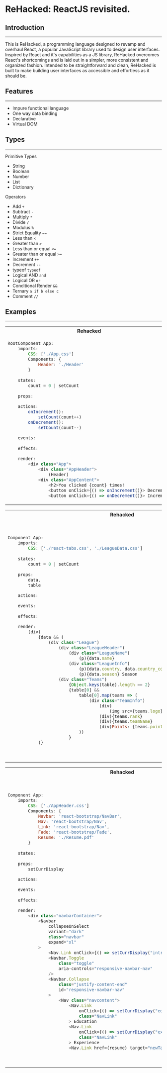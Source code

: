# ReHacked: ReactJS revisited.

## Introduction
---
This is ReHacked, a programming language designed to revamp and overhaul React, a popular JavaScript library used to design user interfaces. Inspired by React and it's capabilities as a JS library, ReHacked overcomes React's shortcomings and is laid out in a simpler, more consistent and organized fashion. Intended to be straightforward and clean, ReHacked is built to make building user interfaces as accessible and effortless as it should be.

## Features
---
* Impure functional language
* One way data binding
* Declarative
* Virtual DOM

## Types
---
Primitive Types
* String
* Boolean
* Number
* List
* Dictionary

Operators
* Add `+`
* Subtract `-`
* Multiply `*`
* Divide `/`
* Modulus `%`
* Strict Equality `==`
* Less than `<`
* Greater than `>`
* Less than or equal `<=`
* Greater than or equal `>=`
* Increment `++`
* Decrement `--`
* typeof `typeof`
* Logical AND `and`
* Logical OR `or`
* Conditional Render `&&`
* Ternary `a if b else c`
* Comment  `//`

## Examples
---
<table style="table-layout: fixed; width: 100%">
  <tr>
  <th>Rehacked</th>
  <th>React</th>
  </tr>

  <tr>
  <td>

```javascript
RootComponent App:
    imports:
        CSS: ['./App.css']
        Components: {
            Header: './Header'
        }
    
    states:
        count = 0 | setCount
    
    props:

    actions:
        onIncrement():
            setCount(count++)
        onDecrement():
            setCount(count--)

    events:
    
    effects:

    render:
        <div class="App">
            <div class="AppHeader">
                (Header)
            <div class="AppContent">
                <h2>You clicked {count} times!
                <button onClick={() => onIncrement()}> Decrement
                <button onClick={() => onDecrement()}> Increment
```
  </td>

  <td>

```javascript
import React, { useState } from "react";
import ReactDOM from "react-dom";

import "./App.css";
import Header from "./Header";

function App() {
  const [count, setCount] = useState(0);

  const onIncrement = () => setCount(count++);

  const onDecrement = () => setCount(count--);

  return (
    <div className="App">
        <div className="AppHeader">
            <Header />
        </div>
        <div className="AppContent">
            <h2>You clicked {count} times!</h2>
            <button onClick={() => onIncrement()}>Decrement</button>
            <button onClick={() => onDecrement()}>Increment</button>
        </div>
    </div>
  );
}

const rootElement = document.getElementById("root");
ReactDOM.render(<App />, rootElement);
```

  </td>

  </tr>
</table>

<table style="table-layout: fixed; width: 100%">
  <tr>
  <th>Rehacked</th>
  <th>React</th>
  </tr>

  <tr>
  <td>

```javascript
Component App:
    imports:
        CSS: ['./react-tabs.css', './LeagueData.css']
    
    states:
        count = 0 | setCount
    
    props:
        data,
        table

    actions:

    events:
    
    effects:

    render:
        (div)
            {data && (
                (div class="League")
                    (div class="LeagueHeader")
                        (div class="LeagueName")
                            (p){data.name}
                        (div class="LeagueInfo")
                            (p){data.country, data.country_code}
                            (p){data.season} Season
                    (div class="Teams")
                        {Object.keys(table).length == 2}
                        {table[0] && 
                            table[0].map(teams => (
                                (div class="TeamInfo")
                                    (div)
                                        (img src={teams.logo} alt="logo" class="TeamLogo")
                                    (div){teams.rank}
                                    (div){teams.teamName}
                                    (div)Points: {teams.points}
                            ))
                        }
            )}
```
  </td>

  <td>

```javascript
import React from "react";

import "./react-tabs.css";
import "./LeagueData.css";

const LeagueData = props => {
  const { data } = props;
  const { table } = props;
  return (
    <div>
      {data && (
        <div className="League">
          <div className="LeagueHeader">
            <div className="LeagueName">
              <p>{data.name}</p>
            </div>
            <div className="LeagueInfo">
              <p>
                {data.country}, {data.country_code}
              </p>
              <p>{data.season} Season</p>
            </div>
          </div>
          <div className="Teams">
            {Object.keys(table).length === 2}
            {table[0] &&
              table[0].map(teams => (
                <div className="TeamInfo">
                  <div>
                    <img src={teams.logo} alt="logo" className="TeamLogo"></img>
                  </div>
                  <div>{teams.rank}</div>
                  <div>{teams.teamName}</div>
                  <div>Points: {teams.points}</div>
                </div>
              ))}
          </div>
        </div>
      )}
    </div>
  );
};

export default LeagueData;
```

  </td>

  </tr>
</table>

<table style="table-layout: fixed; width: 100%">
  <tr>
  <th>Rehacked</th>
  <th>React</th>
  </tr>

  <tr>
  <td>

```javascript
Component App:
    imports:
        CSS: ['./AppHeader.css']
        Components: {
            Navbar: 'react-bootstrap/NavBar',
            Nav: 'react-bootstrap/Nav',
            Link: 'react-bootstrap/Nav',
            Fade: 'react-bootstrap/Fade',
            Resume: './Resume.pdf'
        }
    
    states:
    
    props:
        setCurrDisplay

    actions:

    events:
    
    effects:

    render:
        <div class="navbarContainer">
            <Navbar
                collapseOnSelect
                variant="dark"
                class="navbar"
                expand="xl"
            >
                <Nav.Link onClick={() => setCurrDisplay("intro")} class="logo"> Title
                <Navbar.Toggle
                    class="toggle"
                    aria-controls="responsive-navbar-nav"
                />
                <Navbar.Collapse
                    class="justify-content-end"
                    id="responsive-navbar-nav"
                >
                    <Nav class="navcontent">
                        <Nav.Link
                            onClick={() => setCurrDisplay("education")}
                            class="NavLink"
                        > Education
                        <Nav.Link
                            onClick={() => setCurrDisplay("experience")}
                            class="NavLink"
                        > Experience
                        <Nav.Link href={resume} target="newTab" class="ResumeLink"> Resume
```
  </td>

  <td>

```javascript
import React, { useState } from "react";
import Navbar from "react-bootstrap/NavBar";
import Nav from "react-bootstrap/Nav";
import Link from "react-bootstrap/Nav";
import Fade from "react-reveal/Fade";

import "./AppHeader.css";
import resume from "./resume.pdf";

const AppHeader = ({ setCurrDisplay }) => {
  return (
    <div className="navbarContainer">
        <Navbar
        collapseOnSelect
        variant="dark"
        className="navbar"
        expand="xl"
        >
            <Nav.Link onClick={() => setCurrDisplay("intro")} className="logo">
                N/CO
            </Nav.Link>
            <Navbar.Toggle
                className="toggle"
                aria-controls="responsive-navbar-nav"
            />
            <Navbar.Collapse
                className="justify-content-end"
                id="responsive-navbar-nav"
            >
                <Nav className="navcontent">
                    <Nav.Link
                        onClick={() => setCurrDisplay("education")}
                        className="NavLink"
                    >
                        Education
                    </Nav.Link>
                    <Nav.Link
                        onClick={() => setCurrDisplay("experience")}
                        className="NavLink"
                    >
                        Experience
                    </Nav.Link>
                    <Nav.Link href={resume} target="newTab" className="ResumeLink">
                        Resume
                    </Nav.Link>
                </Nav>
            </Navbar.Collapse>
        </Navbar>
    </div>
  );
};

export default AppHeader;
```

  </td>

  </tr>
</table>